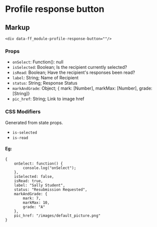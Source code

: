 <div data-ff_module-profile-response-button=""/>

# Profile response button

## Markup 
```
<div data-ff_module-profile-response-button=""/>
```
### Props

- `onSelect`: Function(): null
- `isSelected`: Boolean; Is the recipient currently selected?
- `isRead`: Boolean; Have the recipient's responses been read?
- `label`: String; Name of Recipient
- `status`: String; Response Status
- `markAndGrade`: Object; { mark: [Number], markMax: [Number], grade: [String]}
- `pic_href`: String; Link to image href

### CSS Modifiers 

Generated from state props.

- `is-selected`
- `is-read`


#### Eg:
```
{
    onSelect: function() {
        console.log("onSelect");
    },
    isSelected: false,
    isRead: true,
    label: "Sally Student",
    status: "Resubmission Requested",
    markAndGrade: {
        mark: 7,
        markMax: 10,
        grade: "A"
    },
    pic_href: "/images/default_picture.png"
}
```
